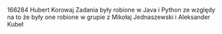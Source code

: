 166284 Hubert Korowaj
Zadania były robione w Java i Python ze względy na to że były one robione w grupie z Mikołaj Jednaszewski i Aleksander Kubeł

